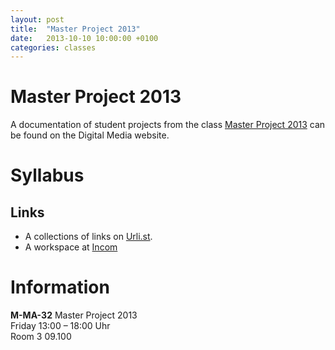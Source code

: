 ```yaml
---
layout: post
title:  "Master Project 2013"
date:   2013-10-10 10:00:00 +0100
categories: classes
---
```


# Master Project 2013



A documentation of student projects from the class [Master Project 2013](http://digitalmedia-bremen.de/course/master-project-2013/) can be found on the Digital Media website.

# Syllabus

## Links

* A collections of links on [Urli.st](http://urli.st/b0v).
* A workspace at [Incom](https://hfk-bremen.incom.org/workspace/174)

# Information

**M-MA-32**
Master Project 2013   
Friday 13:00 – 18:00 Uhr   
Room 3 09.100




